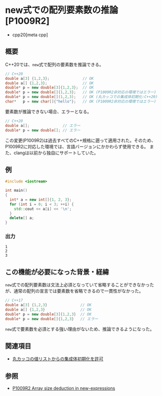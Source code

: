 # new式での配列要素数の推論 [P1009R2]

* cpp20[meta cpp]

## 概要

C++20では、`new`式で配列の要素数を推論できる。

```cpp
// C++20
double a[3] {1,2,3};               // OK
double a[] {1,2,3};                // OK
double* p = new double[3]{1,2,3};  // OK
double* p = new double[]{1,2,3};   // OK (P1009R2非対応の環境ではエラー)
double* p = new double[](1,2,3);   // OK (丸カッコでの集成体初期化:C++20)
char*   p = new char[]{"hello"};   // OK (P1009R2非対応の環境ではエラー)
```

要素数が推論できない場合、エラーとなる。

```cpp
// C++20
double a[];               // エラー
double* p = new double[]; // エラー
```

この変更(P1009R2)は過去すべてのC++規格に遡って適用された。そのため、P1009R2に対応した環境では、言語バージョンにかかわらず使用できる。
また、clangは以前から独自にサポートしていた。

## 例
```cpp example
#include <iostream>

int main()
{
  int* a = new int[]{1, 2, 3};
  for (int i = 0; i < 3; ++i) {
    std::cout << a[i] << '\n';
  }
  delete[] a;
}
```

### 出力
```
1
2
3
```

## この機能が必要になった背景・経緯

`new`式での配列要素数は文法上必須となっていて省略することができなかったが、通常の配列の宣言では要素数を省略できるので一貫性がなかった。

```cpp
// C++17
double a[3] {1,2,3}               // OK
double a[] {1,2,3}                // OK
double* p = new double[3]{1,2,3}  // OK
double* p = new double[]{1,2,3}   // エラー
```

`new`式で要素数を必須とする強い理由がないため、推論できるようになった。

## 関連項目

* [丸カッコの値リストからの集成体初期化を許可](allow_initializing_aggregates_from_a_parenthesized_list_of_values.md)

## 参照

* [P1009R2 Array size deduction in new-expressions](http://www.open-std.org/jtc1/sc22/wg21/docs/papers/2019/p1009r2.pdf)
